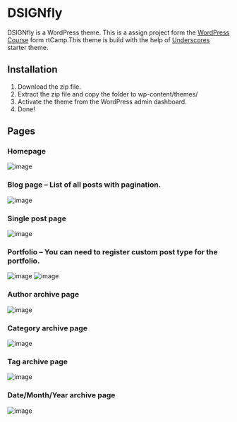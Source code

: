 # DSIGNfly
DSIGNfly is a WordPress theme. This is a assign project form the [WordPress Course](https://learn.rtcamp.com/courses/wordpress-development/) form rtCamp.This theme is build with the help of [Underscores](https://underscores.me/) starter theme.

## Installation
1. Download the zip file.
2. Extract the zip file and copy the folder to wp-content/themes/
3. Activate the theme from the WordPress admin dashboard.
4. Done!

## Pages
    
### Homepage
![image](https://github.com/Sukhendu2002/DSIGNfly/assets/76804228/edfb2ba4-e8a6-4b83-8edc-8e727445057c)
### Blog page – List of all posts with pagination.
![image](https://github.com/Sukhendu2002/DSIGNfly/assets/76804228/511d2d93-709b-419c-917b-6a9e83a7c887)
### Single post page
![image](https://github.com/Sukhendu2002/DSIGNfly/assets/76804228/4ee58118-9315-42fe-b39d-f60c99b82ae8)
### Portfolio – You can need to register custom post type for the portfolio.
![image](https://github.com/Sukhendu2002/DSIGNfly/assets/76804228/7cf2e445-824a-453f-b87c-21a1895016f8)
![image](https://github.com/Sukhendu2002/DSIGNfly/assets/76804228/d672251c-186b-4a1e-9ed4-acec2db91f5b)
### Author archive page
![image](https://github.com/Sukhendu2002/DSIGNfly/assets/76804228/a22cfd6a-3a78-411a-873e-5d29a10f9aaa)
### Category archive page
![image](https://github.com/Sukhendu2002/DSIGNfly/assets/76804228/d97aa00f-f26a-42e3-957d-5fbbe4ac04ec)
### Tag archive page
![image](https://github.com/Sukhendu2002/DSIGNfly/assets/76804228/a5d1b80e-3ea1-458b-8a50-c92066dbde4a)
### Date/Month/Year archive page
![image](https://github.com/Sukhendu2002/DSIGNfly/assets/76804228/cea47847-5fda-42b5-a096-018c7beeb6d2)

